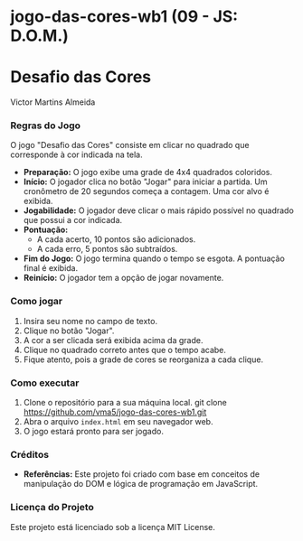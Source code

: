 # jogo-das-cores-wb1 (09 - JS: D.O.M.)

# Desafio das Cores

Victor Martins Almeida

### Regras do Jogo

O jogo "Desafio das Cores" consiste em clicar no quadrado que corresponde à cor indicada na tela.

- **Preparação:** O jogo exibe uma grade de 4x4 quadrados coloridos.
- **Início:** O jogador clica no botão "Jogar" para iniciar a partida. Um cronômetro de 20 segundos começa a contagem. Uma cor alvo é exibida.
- **Jogabilidade:** O jogador deve clicar o mais rápido possível no quadrado que possui a cor indicada.
- **Pontuação:**
    - A cada acerto, 10 pontos são adicionados.
    - A cada erro, 5 pontos são subtraídos.
- **Fim do Jogo:** O jogo termina quando o tempo se esgota. A pontuação final é exibida.
- **Reinício:** O jogador tem a opção de jogar novamente.

### Como jogar

1. Insira seu nome no campo de texto.
2. Clique no botão "Jogar".
3. A cor a ser clicada será exibida acima da grade.
4. Clique no quadrado correto antes que o tempo acabe.
5. Fique atento, pois a grade de cores se reorganiza a cada clique.

### Como executar

1. Clone o repositório para a sua máquina local.
git clone https://github.com/vma5/jogo-das-cores-wb1.git 
2. Abra o arquivo `index.html` em seu navegador web.
3. O jogo estará pronto para ser jogado.

### Créditos

* **Referências:** Este projeto foi criado com base em conceitos de manipulação do DOM e lógica de programação em JavaScript.

### Licença do Projeto

Este projeto está licenciado sob a licença MIT License.